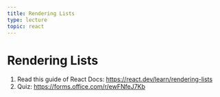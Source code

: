 ```yaml
---
title: Rendering Lists
type: lecture
topic: react
---
```


# Rendering Lists

1. Read this guide of React Docs: https://react.dev/learn/rendering-lists
2. Quiz: https://forms.office.com/r/ewFNfeJ7Kb
